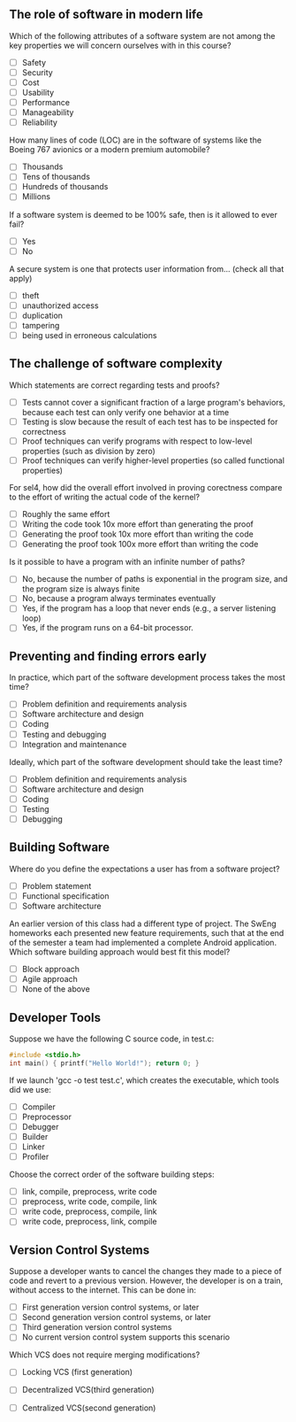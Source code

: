 ## The role of software in modern life

Which of the following attributes of a software system are not among the key properties we will concern ourselves with in this course?

- [ ] Safety
- [ ] Security
- [ ] Cost 
- [ ] Usability 
- [ ] Performance
- [ ] Manageability
- [ ] Reliability

How many lines of code (LOC) are in the software of systems like the Boeing 767 avionics or a modern premium automobile?

- [ ] Thousands
- [ ] Tens of thousands
- [ ] Hundreds of thousands
- [ ] Millions 

If a software system is deemed to be 100% safe, then is it allowed to ever fail?

- [ ] Yes 
- [ ] No

A secure system is one that protects user information from... (check all that apply)

- [ ] theft 
- [ ] unauthorized access 
- [ ] duplication
- [ ] tampering 
- [ ] being used in erroneous calculations

## The challenge of software complexity

Which statements are correct regarding tests and proofs?

- [ ] Tests cannot cover a significant fraction of a large program's behaviors, because each test can only verify one behavior at a time 
- [ ] Testing is slow because the result of each test has to be inspected for correctness
- [ ] Proof techniques can verify programs with respect to low-level properties (such as division by zero) 
- [ ] Proof techniques can verify higher-level properties (so called functional properties) 

For sel4, how did the overall effort involved in proving corectness compare to the effort of writing the actual code of the kernel?

- [ ] Roughly the same effort
- [ ] Writing the code took 10x more effort than generating the proof
- [ ] Generating the proof took 10x more effort than writing the code
- [ ] Generating the proof took 100x more effort than writing the code 

Is it possible to have a program with an infinite number of paths?

- [ ] No, because the number of paths is exponential in the program size, and the program size is always finite
- [ ] No, because a program always terminates eventually
- [ ] Yes, if the program has a loop that never ends (e.g., a server listening loop) 
- [ ] Yes, if the program runs on a 64-bit processor.

## Preventing and finding errors early

In practice, which part of the software development process takes the most time?

- [ ] Problem definition and requirements analysis
- [ ] Software architecture and design
- [ ] Coding
- [ ] Testing and debugging 
- [ ] Integration and maintenance

Ideally, which part of the software development should take the least time?

- [ ] Problem definition and requirements analysis
- [ ] Software architecture and design
- [ ] Coding
- [ ] Testing
- [ ] Debugging 

## Building Software

Where do you define the expectations a user has from a software project?

- [ ] Problem statement
- [ ] Functional specification 
- [ ] Software architecture

An earlier version of this class had a different type of project. The SwEng homeworks each presented new feature requirements, such that at the end of the semester a team had implemented a complete Android application. Which software building approach would best fit this model?

- [ ] Block approach
- [ ] Agile approach 
- [ ] None of the above

## Developer Tools

Suppose we have the following C source code, in test.c: 

```c
#include <stdio.h>
int main() { printf("Hello World!"); return 0; }
```

If we launch 'gcc -o test test.c', which creates the executable, which tools did we use:

- [ ] Compiler 
- [ ] Preprocessor 
- [ ] Debugger
- [ ] Builder
- [ ] Linker 
- [ ] Profiler

Choose the correct order of the software building steps:

- [ ] link, compile, preprocess, write code
- [ ] preprocess, write code, compile, link
- [ ] write code, preprocess, compile, link 
- [ ] write code, preprocess, link, compile

## Version Control Systems

Suppose a developer wants to cancel the changes they made to a piece of code and revert to a previous version. However, the developer is on a train, without access to the internet. This can be done in:

- [ ] First generation version control systems, or later
- [ ] Second generation version control systems, or later
- [ ] Third generation version control systems 
- [ ] No current version control system supports this scenario

Which VCS does not require merging modifications?

- [ ] Locking VCS (first generation) 
- [ ] Decentralized VCS(third generation)
- [ ] Centralized VCS(second generation)

